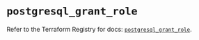# `postgresql_grant_role`

Refer to the Terraform Registry for docs: [`postgresql_grant_role`](https://registry.terraform.io/providers/cyrilgdn/postgresql/1.25.0/docs/resources/grant_role).
